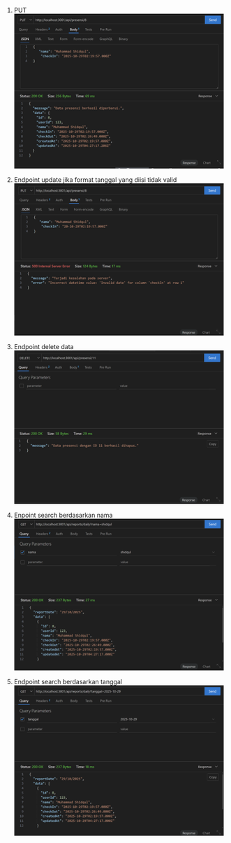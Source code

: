 1. PUT
![alt text](image-14.png)

2. Endpoint update jika format tanggal yang diisi tidak valid
![alt text](image-15.png)

3. Endpoint delete data
![alt text](image-16.png)

4. Enpoint search berdasarkan nama
![alt text](image-17.png)

5. Endpoint search berdasarkan tanggal
![alt text](image-18.png)